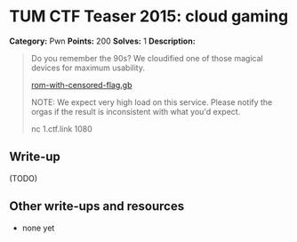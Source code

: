 # TUM CTF Teaser 2015: cloud gaming

**Category:** Pwn
**Points:** 200
**Solves:** 1
**Description:**

> Do you remember the 90s? We cloudified one of those magical devices for
> maximum usability.
> 
> [rom-with-censored-flag.gb](rom-with-censored-flag.gb)
> 
> 
> NOTE: We expect very high load on this service. Please notify the orgas
> if the result is inconsistent with what you'd expect.
> 
> nc 1.ctf.link 1080


## Write-up

(TODO)

## Other write-ups and resources

* none yet
